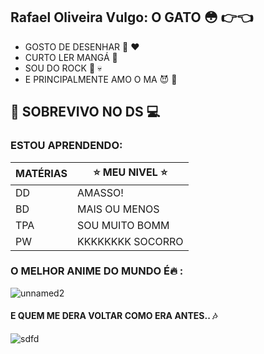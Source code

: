 ## Rafael Oliveira Vulgo: O GATO :flushed: :point_right::point_left:
 + GOSTO DE DESENHAR :art: :heart:
 + CURTO LER MANGÁ :closed_book:
 + SOU DO ROCK :metal: :skull:
 + E PRINCIPALMENTE AMO O MA :smiling_imp: :blossom:
   
 ## :raised_hands: SOBREVIVO NO DS :computer:
### ESTOU APRENDENDO: 
| MATÉRIAS|:star: MEU NIVEL :star:|
| ------ | ----------- |
| DD | AMASSO! |
| BD | MAIS OU MENOS |
| TPA| SOU MUITO BOMM |
| PW | KKKKKKKK SOCORRO |

### O MELHOR ANIME DO MUNDO É:fire: :
![unnamed2](https://user-images.githubusercontent.com/110108497/191008169-c1c8da42-3fee-4df0-8075-58cf42e700ad.jpg)
#### E QUEM ME DERA VOLTAR COMO ERA ANTES.. :notes:
![sdfd](https://user-images.githubusercontent.com/110108497/191008523-93e64ec4-13bc-4382-a8f1-7ffbf3af62b4.gif)









